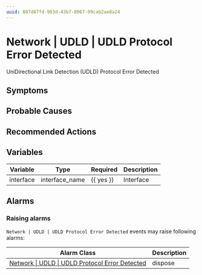 ```yaml
---
uuid: 887d87fd-903d-43b7-8067-99cab2ae8a24
---
```

# Network | UDLD | UDLD Protocol Error Detected

UniDirectional Link Detection (UDLD) Protocol Error Detected

## Symptoms

## Probable Causes

## Recommended Actions

## Variables

Variable | Type | Required | Description
--- | --- | --- | ---
interface | interface_name | {{ yes }} | Interface

## Alarms

### Raising alarms

`Network | UDLD | UDLD Protocol Error Detected` events may raise following alarms:

Alarm Class | Description
--- | ---
[Network \| UDLD \| UDLD Protocol Error Detected](../../../alarm-classes/network/udld/udld-protocol-error-detected.md) | dispose
